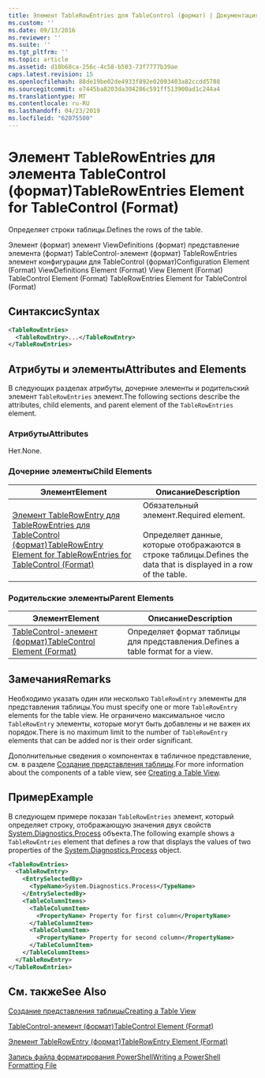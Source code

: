 ```yaml
---
title: Элемент TableRowEntries для TableControl (формат) | Документация Майкрософт
ms.custom: ''
ms.date: 09/13/2016
ms.reviewer: ''
ms.suite: ''
ms.tgt_pltfrm: ''
ms.topic: article
ms.assetid: d10b68ca-256c-4c58-b503-73f7777b39ae
caps.latest.revision: 15
ms.openlocfilehash: 88de19be02de4933f892e02093403a82ccdd5788
ms.sourcegitcommit: e7445ba8203da304286c591ff513900ad1c244a4
ms.translationtype: MT
ms.contentlocale: ru-RU
ms.lasthandoff: 04/23/2019
ms.locfileid: "62075500"
---
```

# <a name="tablerowentries-element-for-tablecontrol-format"></a><span data-ttu-id="8f770-102">Элемент TableRowEntries для элемента TableControl (формат)</span><span class="sxs-lookup"><span data-stu-id="8f770-102">TableRowEntries Element for TableControl (Format)</span></span>

<span data-ttu-id="8f770-103">Определяет строки таблицы.</span><span class="sxs-lookup"><span data-stu-id="8f770-103">Defines the rows of the table.</span></span>

<span data-ttu-id="8f770-104">Элемент (формат) элемент ViewDefinitions (формат) представление элемента (формат) TableControl-элемент (формат) TableRowEntries элемент конфигурации для TableControl (формат)</span><span class="sxs-lookup"><span data-stu-id="8f770-104">Configuration Element (Format) ViewDefinitions Element (Format) View Element (Format) TableControl Element (Format) TableRowEntries Element for TableControl (Format)</span></span>

## <a name="syntax"></a><span data-ttu-id="8f770-105">Синтаксис</span><span class="sxs-lookup"><span data-stu-id="8f770-105">Syntax</span></span>

```xml
<TableRowEntries>
  <TableRowEntry>...</TableRowEntry>
</TableRowEntries>
```

## <a name="attributes-and-elements"></a><span data-ttu-id="8f770-106">Атрибуты и элементы</span><span class="sxs-lookup"><span data-stu-id="8f770-106">Attributes and Elements</span></span>

<span data-ttu-id="8f770-107">В следующих разделах атрибуты, дочерние элементы и родительский элемент `TableRowEntries` элемент.</span><span class="sxs-lookup"><span data-stu-id="8f770-107">The following sections describe the attributes, child elements, and parent element of the `TableRowEntries` element.</span></span>

### <a name="attributes"></a><span data-ttu-id="8f770-108">Атрибуты</span><span class="sxs-lookup"><span data-stu-id="8f770-108">Attributes</span></span>

<span data-ttu-id="8f770-109">Нет.</span><span class="sxs-lookup"><span data-stu-id="8f770-109">None.</span></span>

### <a name="child-elements"></a><span data-ttu-id="8f770-110">Дочерние элементы</span><span class="sxs-lookup"><span data-stu-id="8f770-110">Child Elements</span></span>

|<span data-ttu-id="8f770-111">Элемент</span><span class="sxs-lookup"><span data-stu-id="8f770-111">Element</span></span>|<span data-ttu-id="8f770-112">Описание</span><span class="sxs-lookup"><span data-stu-id="8f770-112">Description</span></span>|
|-------------|-----------------|
|[<span data-ttu-id="8f770-113">Элемент TableRowEntry для TableRowEntries для TableControl (формат)</span><span class="sxs-lookup"><span data-stu-id="8f770-113">TableRowEntry Element for TableRowEntries for TableControl (Format)</span></span>](./tablerowentry-element-for-tablerowentries-for-tablecontrol-format.md)|<span data-ttu-id="8f770-114">Обязательный элемент.</span><span class="sxs-lookup"><span data-stu-id="8f770-114">Required element.</span></span><br /><br /> <span data-ttu-id="8f770-115">Определяет данные, которые отображаются в строке таблицы.</span><span class="sxs-lookup"><span data-stu-id="8f770-115">Defines the data that is displayed in a row of the table.</span></span>|

### <a name="parent-elements"></a><span data-ttu-id="8f770-116">Родительские элементы</span><span class="sxs-lookup"><span data-stu-id="8f770-116">Parent Elements</span></span>

|<span data-ttu-id="8f770-117">Элемент</span><span class="sxs-lookup"><span data-stu-id="8f770-117">Element</span></span>|<span data-ttu-id="8f770-118">Описание</span><span class="sxs-lookup"><span data-stu-id="8f770-118">Description</span></span>|
|-------------|-----------------|
|[<span data-ttu-id="8f770-119">TableControl-элемент (формат)</span><span class="sxs-lookup"><span data-stu-id="8f770-119">TableControl Element (Format)</span></span>](./tablecontrol-element-format.md)|<span data-ttu-id="8f770-120">Определяет формат таблицы для представления.</span><span class="sxs-lookup"><span data-stu-id="8f770-120">Defines a table format for a view.</span></span>|

## <a name="remarks"></a><span data-ttu-id="8f770-121">Замечания</span><span class="sxs-lookup"><span data-stu-id="8f770-121">Remarks</span></span>

<span data-ttu-id="8f770-122">Необходимо указать один или несколько `TableRowEntry` элементы для представления таблицы.</span><span class="sxs-lookup"><span data-stu-id="8f770-122">You must specify one or more `TableRowEntry` elements for the table view.</span></span> <span data-ttu-id="8f770-123">Не ограничено максимальное число `TableRowEntry` элементы, которые могут быть добавлены и не важен их порядок.</span><span class="sxs-lookup"><span data-stu-id="8f770-123">There is no maximum limit to the number of `TableRowEntry` elements that can be added nor is their order significant.</span></span>

<span data-ttu-id="8f770-124">Дополнительные сведения о компонентах в табличное представление, см. в разделе [Создание представления таблицы](./creating-a-table-view.md).</span><span class="sxs-lookup"><span data-stu-id="8f770-124">For more information about the components of a table view, see [Creating a Table View](./creating-a-table-view.md).</span></span>

## <a name="example"></a><span data-ttu-id="8f770-125">Пример</span><span class="sxs-lookup"><span data-stu-id="8f770-125">Example</span></span>

<span data-ttu-id="8f770-126">В следующем примере показан `TableRowEntries` элемент, который определяет строку, отображающую значения двух свойств [System.Diagnostics.Process](/dotnet/api/System.Diagnostics.Process) объекта.</span><span class="sxs-lookup"><span data-stu-id="8f770-126">The following example shows a `TableRowEntries` element that defines a row that displays the values of two properties of the [System.Diagnostics.Process](/dotnet/api/System.Diagnostics.Process) object.</span></span>

```xml
<TableRowEntries>
  <TableRowEntry>
    <EntrySelectedBy>
      <TypeName>System.Diagnostics.Process</TypeName>
    </EntrySelectedBy>
    <TableColumnItems>
      <TableColumnItem>
        <PropertyName> Property for first column</PropertyName>
      </TableColumnItem>
      <TableColumnItem>
        <PropertyName> Property for second column</PropertyName>
      </TableColumnItem>
    </TableColumnItems>
  </TableRowEntry>
</TableRowEntries>

```

## <a name="see-also"></a><span data-ttu-id="8f770-127">См. также</span><span class="sxs-lookup"><span data-stu-id="8f770-127">See Also</span></span>

[<span data-ttu-id="8f770-128">Создание представления таблицы</span><span class="sxs-lookup"><span data-stu-id="8f770-128">Creating a Table View</span></span>](./creating-a-table-view.md)

[<span data-ttu-id="8f770-129">TableControl-элемент (формат)</span><span class="sxs-lookup"><span data-stu-id="8f770-129">TableControl Element (Format)</span></span>](./tablecontrol-element-format.md)

[<span data-ttu-id="8f770-130">Элемент TableRowEntry (формат)</span><span class="sxs-lookup"><span data-stu-id="8f770-130">TableRowEntry Element (Format)</span></span>](./tablerowentry-element-for-tablerowentries-for-tablecontrol-format.md)

[<span data-ttu-id="8f770-131">Запись файла форматирования PowerShell</span><span class="sxs-lookup"><span data-stu-id="8f770-131">Writing a PowerShell Formatting File</span></span>](./writing-a-powershell-formatting-file.md)
